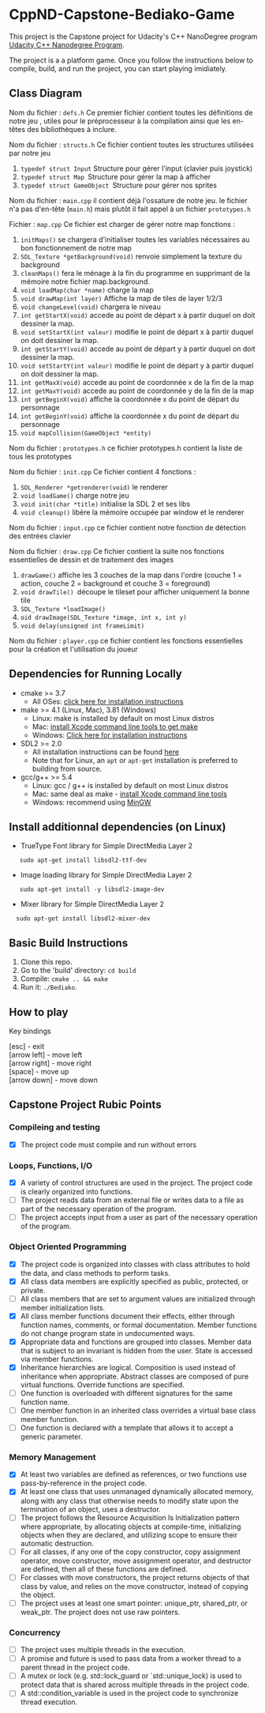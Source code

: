 # CppND-Capstone-Bediako-Game
This project is the Capstone project for Udacity's C++ NanoDegree program [Udacity C++ Nanodegree Program](https://www.udacity.com/course/c-plus-plus-nanodegree--nd213).

The project is a a platform game. Once you follow the instructions below to compile, build, and run the project, you can start playing imidiately. 

## Class Diagram

 Nom du fichier : ```defs.h```
 Ce premier fichier contient toutes les définitions de notre jeu , utiles pour le préprocesseur à la compilation ainsi que les en-têtes des bibliothèques à inclure.
 
 Nom du fichier : ```structs.h```
 Ce fichier contient toutes les structures utilisées par notre jeu
 1. ```typedef struct Input``` Structure pour gérer l'input (clavier puis joystick)
 2. ```typedef struct Map ```Structure pour gérer la map à afficher
 3. ```typedef struct GameObject ```Structure pour gérer nos sprites
 
 Nom du fichier : ```main.cpp```
 il contient déjà l'ossature de notre jeu.
 le fichier n'a pas d'en-tête (```main.h```) mais plutôt il fait appel à un fichier ```prototypes.h```
 
 Fichier : ```map.cpp```
 Ce fichier est charger de gérer notre map
 fonctions : 
 1. ```initMaps()``` se chargera d'initialiser toutes les variables nécessaires au bon fonctionnement de notre map
 2. ```SDL_Texture *getBackground(void)``` renvoie simplement la texture du background
 3. ```cleanMaps()``` fera le ménage à la fin du programme en supprimant de la mémoire notre fichier map.background.
 4. ```void loadMap(char *name)``` charge la map
 5. ```void drawMap(int layer)```  Affiche la map de tiles de layer 1/2/3
 6. ```void changeLevel(void)``` chargera le niveau
 7. ```int getStartX(void)``` accede au point de départ x à partir duquel on doit dessiner la map.
 8. ```void setStartX(int valeur)``` modifie le  point de départ x à partir duquel on doit dessiner la map.
 9. ```int getStartY(void)``` accede au point de départ y à partir duquel on doit dessiner la map.
 10. ```void setStartY(int valeur)``` modifie le  point de départ y à partir duquel on doit dessiner la map.
 11. ```int getMaxX(void)``` accede au point de coordonnée x  de la fin de la map
 12. ```int getMaxY(void)``` accede au point de coordonnée y  de la fin de la map
 13. ```int getBeginX(void)``` affiche la coordonnée x du point de départ du personnage
 14. ```int getBeginY(void)``` affiche la coordonnée x du point de départ du personnage
 15. ```void mapCollision(GameObject *entity)```
 
 
 Nom du fichier : ```prototypes.h```
 ce fichier prototypes.h contient la liste de tous les prototypes
 
 Nom du fichier : ```init.cpp```
  Ce fichier contient 4 fonctions :
  1. ```SDL_Renderer *getrenderer(void)``` le renderer
  2. ```void loadGame()```  charge notre jeu
  2. ```void init(char *title)``` initialise la SDL 2 et ses libs
  3. ```void cleanup()``` libère la mémoire occupée par window et le renderer
  
  Nom du fichier : ```input.cpp```
  ce fichier contient notre fonction de détection des entrées clavier
  
  Nom du fichier : ```draw.cpp```
  Ce fichier contient la suite nos fonctions essentielles de dessin et de traitement des images 
  1. ```drawGame()``` affiche les 3 couches de la map dans l'ordre (couche 1 = action, couche 2 = background et couche 3 = foreground)
  2. ```void drawTile() ```découpe le tileset pour afficher uniquement la bonne tile
  3. ```SDL_Texture *loadImage()```
  4. ```oid drawImage(SDL_Texture *image, int x, int y)```
  5. ```void delay(unsigned int frameLimit)```
  
  Nom du fichier : ```player.cpp```
  ce fichier contient les fonctions essentielles pour la création et l'utilisation du joueur 
 
## Dependencies for Running Locally
* cmake >= 3.7
  * All OSes: [click here for installation instructions](https://cmake.org/install/)
* make >= 4.1 (Linux, Mac), 3.81 (Windows)
  * Linux: make is installed by default on most Linux distros
  * Mac: [install Xcode command line tools to get make](https://developer.apple.com/xcode/features/)
  * Windows: [Click here for installation instructions](http://gnuwin32.sourceforge.net/packages/make.htm)
* SDL2 >= 2.0
  * All installation instructions can be found [here](https://wiki.libsdl.org/Installation)
  * Note that for Linux, an `apt` or `apt-get` installation is preferred to building from source.
* gcc/g++ >= 5.4
  * Linux: gcc / g++ is installed by default on most Linux distros
  * Mac: same deal as make - [install Xcode command line tools](https://developer.apple.com/xcode/features/)
  * Windows: recommend using [MinGW](http://www.mingw.org/)


## Install additionnal dependencies (on Linux)

* TrueType Font library for Simple DirectMedia Layer 2
```
   sudo apt-get install libsdl2-ttf-dev
```
* Image loading library for Simple DirectMedia Layer 2
```
   sudo apt-get install -y libsdl2-image-dev
```
* Mixer library for Simple DirectMedia Layer 2
```  
  sudo apt-get install libsdl2-mixer-dev
 ```   

    

## Basic Build Instructions

1. Clone this repo.
2. Go to the 'build' directory: `cd build`
3. Compile: `cmake .. && make`
4. Run it: `./Bediako`.

## How to play

Key bindings<br>

[esc] - exit<br>
[arrow left] - move left<br>
[arrow right] - move right<br>
[space] - move up<br>
[arrow down] - move down <br>




## Capstone Project Rubic Points
### Compileing and testing
- [X] The project code must compile and run without errors

### Loops, Functions, I/O
- [X] A variety of control structures are used in the project. The project code is clearly organized into functions.
- [ ] The project reads data from an external file or writes data to a file as part of the necessary operation of the program.
- [ ] The project accepts input from a user as part of the necessary operation of the program.

### Object Oriented Programming
- [X] The project code is organized into classes with class attributes to hold the data, and class methods to perform tasks.
- [X] All class data members are explicitly specified as public, protected, or private.
- [ ] All class members that are set to argument values are initialized through member initialization lists.
- [X] All class member functions document their effects, either through function names, comments, or formal documentation. Member functions do not change program state in undocumented ways.
- [X] Appropriate data and functions are grouped into classes. Member data that is subject to an invariant is hidden from the user. State is accessed via member functions.
- [X] Inheritance hierarchies are logical. Composition is used instead of inheritance when appropriate. Abstract classes are composed of pure virtual functions. Override functions are specified.
- [ ] One function is overloaded with different signatures for the same function name.
- [ ] One member function in an inherited class overrides a virtual base class member function.
- [ ] One function is declared with a template that allows it to accept a generic parameter.

### Memory Management
- [X] At least two variables are defined as references, or two functions use pass-by-reference in the project code.
- [X] At least one class that uses unmanaged dynamically allocated memory, along with any class that otherwise needs to modify state upon the termination of an object, uses a destructor.
- [ ] The project follows the Resource Acquisition Is Initialization pattern where appropriate, by allocating objects at compile-time, initializing objects when they are declared, and utilizing scope to ensure their automatic destruction.
- [ ] For all classes, if any one of the copy constructor, copy assignment operator, move constructor, move assignment operator, and destructor are defined, then all of these functions are defined.
- [ ] For classes with move constructors, the project returns objects of that class by value, and relies on the move constructor, instead of copying the object.
- [ ] The project uses at least one smart pointer: unique_ptr, shared_ptr, or weak_ptr. The project does not use raw pointers.

### Concurrency
- [ ] The project uses multiple threads in the execution.
- [ ] A promise and future is used to pass data from a worker thread to a parent thread in the project code.
- [ ] A mutex or lock (e.g. std::lock_guard or `std::unique_lock) is used to protect data that is shared across multiple threads in the project code.
- [ ] A std::condition_variable is used in the project code to synchronize thread execution.
